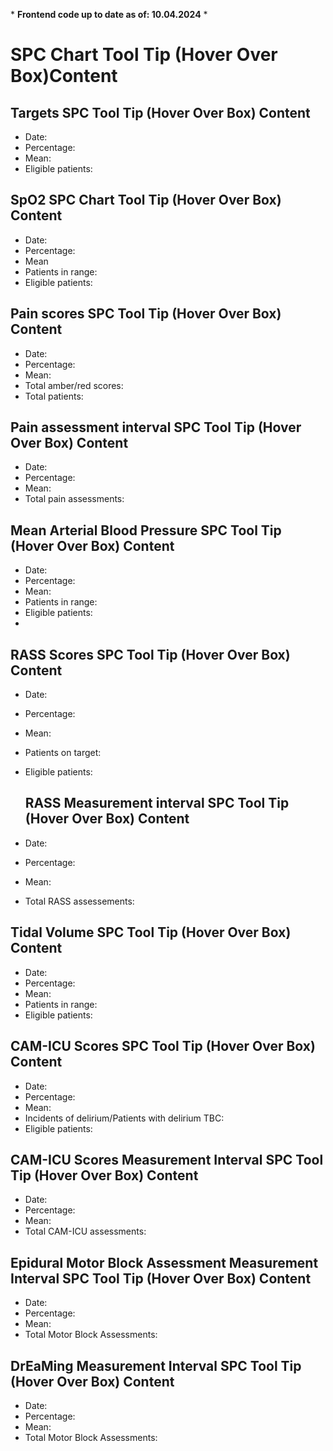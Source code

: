 \* **Frontend code up to date as of: 10.04.2024** \*

# SPC Chart Tool Tip (Hover Over Box)Content

## Targets SPC Tool Tip (Hover Over Box) Content

- Date: 
- Percentage:
- Mean:
- Eligible patients:

## SpO2 SPC Chart Tool Tip (Hover Over Box) Content
- Date:
- Percentage:
- Mean
- Patients in range:
- Eligible patients:

## Pain scores SPC Tool Tip (Hover Over Box) Content
- Date:
- Percentage:
- Mean:
- Total amber/red scores:
- Total patients:

 ## Pain assessment interval SPC Tool Tip (Hover Over Box) Content
 - Date:
- Percentage:
- Mean:
- Total pain assessments:

## Mean Arterial Blood Pressure SPC Tool Tip (Hover Over Box) Content
- Date:
- Percentage:
- Mean:
- Patients in range:
- Eligible patients:
- 
## RASS Scores SPC Tool Tip (Hover Over Box) Content
- Date:
- Percentage:
- Mean:
- Patients on target:
- Eligible patients:

  ## RASS Measurement interval SPC Tool Tip (Hover Over Box) Content
- Date:
- Percentage:
- Mean:
- Total RASS assessements:

## Tidal Volume SPC Tool Tip (Hover Over Box) Content
- Date:
- Percentage:
- Mean:
- Patients in range:
- Eligible patients:

## CAM-ICU Scores SPC Tool Tip (Hover Over Box) Content

- Date:
- Percentage:
- Mean:
- Incidents of delirium/Patients with delirium TBC:
- Eligible patients:

## CAM-ICU Scores Measurement Interval SPC Tool Tip (Hover Over Box) Content

- Date:
- Percentage:
- Mean:
- Total CAM-ICU assessments:

## Epidural Motor Block Assessment Measurement Interval SPC Tool Tip (Hover Over Box) Content

- Date:
- Percentage:
- Mean:
- Total Motor Block Assessments:

## DrEaMing Measurement Interval SPC Tool Tip (Hover Over Box) Content

- Date:
- Percentage:
- Mean:
- Total Motor Block Assessments:
